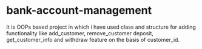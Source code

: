 # bank-account-management

It is OOPs based project in which i have used class and structure for adding functionality like add_customer, remove_customer
deposit, get_customer_info and  withdraw feature on the basis of customer_id.
